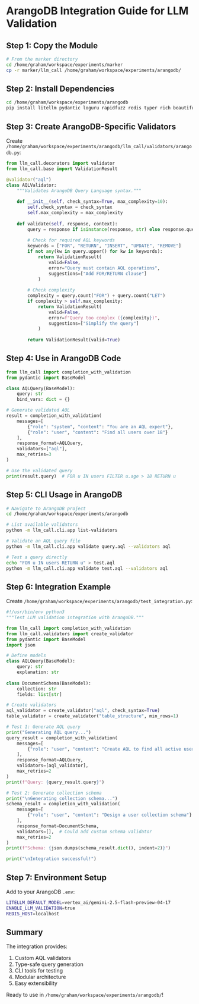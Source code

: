 # ArangoDB Integration Guide for LLM Validation

## Step 1: Copy the Module

```bash
# From the marker directory
cd /home/graham/workspace/experiments/marker
cp -r marker/llm_call /home/graham/workspace/experiments/arangodb/
```

## Step 2: Install Dependencies

```bash
cd /home/graham/workspace/experiments/arangodb
pip install litellm pydantic loguru rapidfuzz redis typer rich beautifulsoup4
```

## Step 3: Create ArangoDB-Specific Validators

Create `/home/graham/workspace/experiments/arangodb/llm_call/validators/arangodb.py`:

```python
from llm_call.decorators import validator
from llm_call.base import ValidationResult

@validator("aql")
class AQLValidator:
    """Validates ArangoDB Query Language syntax."""
    
    def __init__(self, check_syntax=True, max_complexity=10):
        self.check_syntax = check_syntax
        self.max_complexity = max_complexity
    
    def validate(self, response, context):
        query = response if isinstance(response, str) else response.query
        
        # Check for required AQL keywords
        keywords = ["FOR", "RETURN", "INSERT", "UPDATE", "REMOVE"]
        if not any(kw in query.upper() for kw in keywords):
            return ValidationResult(
                valid=False,
                error="Query must contain AQL operations",
                suggestions=["Add FOR/RETURN clause"]
            )
        
        # Check complexity
        complexity = query.count("FOR") + query.count("LET")
        if complexity > self.max_complexity:
            return ValidationResult(
                valid=False,
                error=f"Query too complex ({complexity})",
                suggestions=["Simplify the query"]
            )
        
        return ValidationResult(valid=True)
```

## Step 4: Use in ArangoDB Code

```python
from llm_call import completion_with_validation
from pydantic import BaseModel

class AQLQuery(BaseModel):
    query: str
    bind_vars: dict = {}

# Generate validated AQL
result = completion_with_validation(
    messages=[
        {"role": "system", "content": "You are an AQL expert"},
        {"role": "user", "content": "Find all users over 18"}
    ],
    response_format=AQLQuery,
    validators=["aql"],
    max_retries=3
)

# Use the validated query
print(result.query)  # FOR u IN users FILTER u.age > 18 RETURN u
```

## Step 5: CLI Usage in ArangoDB

```bash
# Navigate to ArangoDB project
cd /home/graham/workspace/experiments/arangodb

# List available validators
python -m llm_call.cli.app list-validators

# Validate an AQL query file
python -m llm_call.cli.app validate query.aql --validators aql

# Test a query directly
echo "FOR u IN users RETURN u" > test.aql
python -m llm_call.cli.app validate test.aql --validators aql
```

## Step 6: Integration Example

Create `/home/graham/workspace/experiments/arangodb/test_integration.py`:

```python
#!/usr/bin/env python3
"""Test LLM validation integration with ArangoDB."""

from llm_call import completion_with_validation
from llm_call.validators import create_validator
from pydantic import BaseModel
import json

# Define models
class AQLQuery(BaseModel):
    query: str
    explanation: str
    
class DocumentSchema(BaseModel):
    collection: str
    fields: list[str]

# Create validators
aql_validator = create_validator("aql", check_syntax=True)
table_validator = create_validator("table_structure", min_rows=1)

# Test 1: Generate AQL query
print("Generating AQL query...")
query_result = completion_with_validation(
    messages=[
        {"role": "user", "content": "Create AQL to find all active users"}
    ],
    response_format=AQLQuery,
    validators=[aql_validator],
    max_retries=2
)
print(f"Query: {query_result.query}")

# Test 2: Generate collection schema
print("\nGenerating collection schema...")
schema_result = completion_with_validation(
    messages=[
        {"role": "user", "content": "Design a user collection schema"}
    ],
    response_format=DocumentSchema,
    validators=[],  # Could add custom schema validator
    max_retries=2
)
print(f"Schema: {json.dumps(schema_result.dict(), indent=2)}")

print("\nIntegration successful!")
```

## Step 7: Environment Setup

Add to your ArangoDB `.env`:

```bash
LITELLM_DEFAULT_MODEL=vertex_ai/gemini-2.5-flash-preview-04-17
ENABLE_LLM_VALIDATION=true
REDIS_HOST=localhost
```

## Summary

The integration provides:
1. Custom AQL validators
2. Type-safe query generation
3. CLI tools for testing
4. Modular architecture
5. Easy extensibility

Ready to use in `/home/graham/workspace/experiments/arangodb/`!